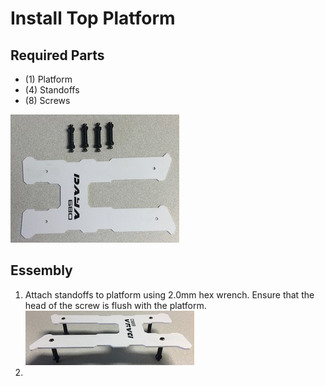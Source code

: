 Install Top Platform
==

Required Parts
--

- (1) Platform
- (4) Standoffs
- (8) Screws

![Platform Parts](../images/platform_parts.jpg)

Essembly
--

1. Attach standoffs to platform using 2.0mm hex wrench. Ensure that the head of the screw is flush with the platform.\
  ![Standoffs on Platform](../images/standoffs_on_platform.jpg)
1.
